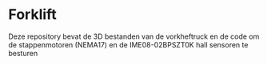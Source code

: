 # Forklift

Deze repository bevat de 3D bestanden van de vorkheftruck en de code om de stappenmotoren (NEMA17) en de IME08-02BPSZT0K hall sensoren te besturen
 
